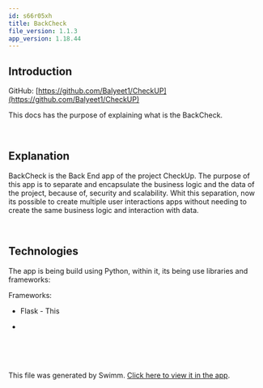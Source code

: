 ```yaml
---
id: s66r05xh
title: BackCheck
file_version: 1.1.3
app_version: 1.18.44
---
```


## Introduction

GitHub: [https://github.com/Balyeet1/CheckUP](https://github.com/Balyeet1/CheckUP)

This docs has the purpose of explaining what is the BackCheck.

<br/>

## Explanation

BackCheck is the Back End app of the project CheckUp. The purpose of this app is to separate and encapsulate the business logic and the data of the project, because of, security and scalability. Whit this separation, now its possible to create multiple user interactions apps without needing to create the same business logic and interaction with data.

<br/>

## Technologies

The app is being build using Python, within it, its being use libraries and frameworks:

Frameworks:

*   Flask - This

*    
<br/>

<br/>

<br/>

This file was generated by Swimm. [Click here to view it in the app](https://app.swimm.io/repos/Z2l0aHViJTNBJTNBQ2hlY2tVUCUzQSUzQUJhbHllZXQx/docs/s66r05xh).

